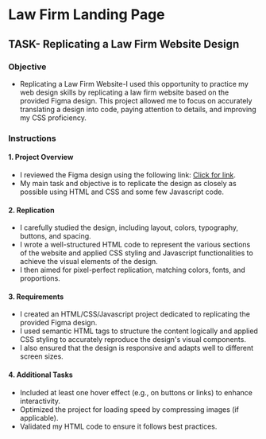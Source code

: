 # Law Firm Landing Page

## TASK- Replicating a Law Firm Website Design

### Objective

- Replicating a Law Firm Website-I used this opportunity to practice my web design skills by replicating a law firm website based on the provided Figma design. This project allowed me to focus on accurately translating a design into code, paying attention to details, and improving my CSS proficiency.

### Instructions

#### 1. Project Overview

- I reviewed the Figma design using the following link: [Click for link](https://www.figma.com/file/QUreEf9IO2uhYH5ZKyAh0y/Law-firm-site?type=design&node-id=0-1&mode=design&t=zLcGAO8wFUNjAfN9-0).
- My main task and objective is to replicate the design as closely as possible using HTML and CSS and some few Javascript code.

#### 2. Replication

- I carefully studied the design, including layout, colors, typography, buttons, and spacing.
- I wrote a well-structured HTML code to represent the various sections of the website and applied CSS styling and Javascript functionalities to achieve the visual elements of the design.
- I then aimed for pixel-perfect replication, matching colors, fonts, and proportions.

#### 3. Requirements

- I created an HTML/CSS/Javascript project dedicated to replicating the provided Figma design.
- I used semantic HTML tags to structure the content logically and applied CSS styling to accurately reproduce the design's visual components.
- I also ensured that the design is responsive and adapts well to different screen sizes.

#### 4. Additional Tasks

- Included at least one hover effect (e.g., on buttons or links) to enhance interactivity.
- Optimized the project for loading speed by compressing images (if applicable).
- Validated my HTML code to ensure it follows best practices.
